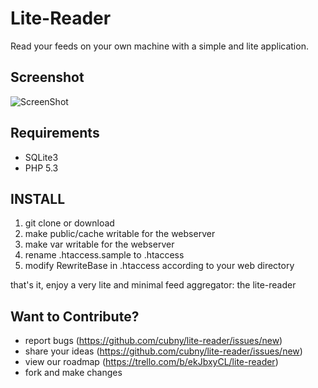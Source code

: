 Lite-Reader
===========
Read your feeds on your own machine with a simple and lite application.


Screenshot
----------
![ScreenShot](https://raw.github.com/cubny/lite-reader/master/public/images/screenshot.png)

Requirements
---------------
- SQLite3
- PHP 5.3

INSTALL
--------
1. git clone or download
2. make public/cache writable for the webserver
3. make var writable for the webserver
4. rename .htaccess.sample to .htaccess
5. modify RewriteBase in .htaccess according to your web directory

that's it, enjoy a very lite and minimal feed aggregator: the lite-reader


Want to Contribute?
-------------------
- report bugs (https://github.com/cubny/lite-reader/issues/new)
- share your ideas (https://github.com/cubny/lite-reader/issues/new)
- view our roadmap (https://trello.com/b/ekJbxyCL/lite-reader)
- fork and make changes
